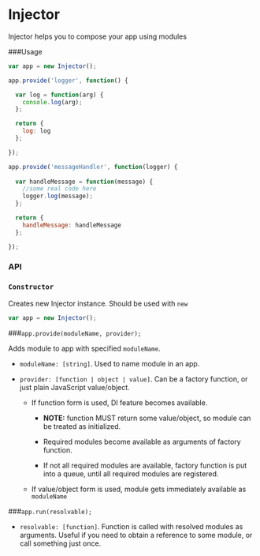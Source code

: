 Injector
========
Injector helps you to compose your app using modules

###Usage

```javascript
var app = new Injector();

app.provide('logger', function() {

  var log = function(arg) {
    console.log(arg);
  };

  return {
    log: log
  };

});

app.provide('messageHandler', function(logger) {
  
  var handleMessage = function(message) {
    //some real code here
    logger.log(message);
  };

  return {
    handleMessage: handleMessage
  };

});
```
### API
### `Constructor`
Creates new Injector instance. Should be used with `new`

```javascript
var app = new Injector();
```
###`app.provide(moduleName, provider);`

Adds module to app with specified `moduleName`.
* `moduleName: [string]`.
Used to name module in an app.
* `provider: [function | object | value]`. Can be a factory function, or just plain JavaScript value/object.

  * If function form is used, DI feature becomes available.
    * **NOTE:** function MUST return some value/object, so module can be treated as initialized.

    * Required modules become available as arguments of factory function.

    * If not all required modules are available, factory function is put into a queue, until all required modules are registered.



  * If value/object form is used, module gets immediately available as `moduleName`

###`app.run(resolvable);`
* `resolvable: [function]`. Function is called with resolved modules as arguments. Useful if you need to obtain a reference to some module, or call something just once.
